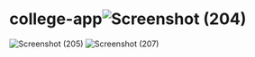 # college-app![Screenshot (204)](https://user-images.githubusercontent.com/90718298/179212732-be22fe91-5525-4ee9-9c80-226b724c7f06.png)
![Screenshot (205)](https://user-images.githubusercontent.com/90718298/179212736-b66ef9f0-5b19-4410-b49b-0d78577462bb.png)
![Screenshot (207)](https://user-images.githubusercontent.com/90718298/179212741-b718f429-a9de-4e33-a465-924d9d649b74.png)
